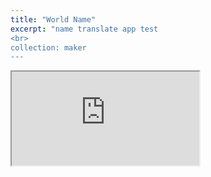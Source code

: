 ```yaml
---
title: "World Name"
excerpt: "name translate app test
<br>
collection: maker
---
```


<iframe src="https://docs.google.com/spreadsheets/d/e/2PACX-1vQO5Qp8poi-bzBoaMG8rU1A8-Ho7wincKqO5azhW29H-njwRWM2H22-_hXj8RHzcEgn-VzjoR9HabRP/pubhtml?gid=1330741323&amp;single=true&amp;widget=true&amp;headers=false"></iframe>
